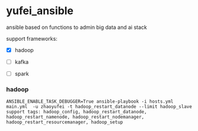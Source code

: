 # yufei_ansible

ansible based on functions to admin big data and ai stack

support frameworks:
- [x] hadoop
- [ ] kafka
- [ ] spark



### hadoop
```
ANSIBLE_ENABLE_TASK_DEBUGGER=True ansible-playbook -i hosts.yml main.yml  -u zhaoyufei -t hadoop_restart_datanode --limit hadoop_slave
support tags: hadoop_config, hadoop_restart_datanode, hadoop_restart_namenode, hadoop_restart_nodemanager, hadoop_restart_resourcemanager, hadoop_setup

```

       



